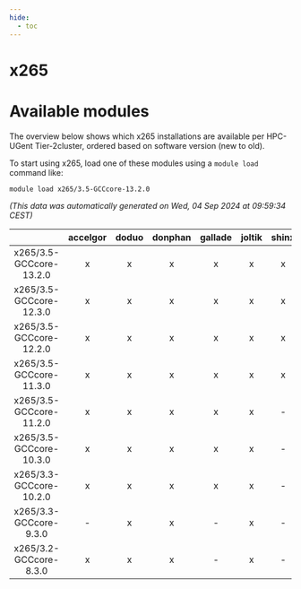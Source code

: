 ```yaml
---
hide:
  - toc
---
```


x265
====

# Available modules


The overview below shows which x265 installations are available per HPC-UGent Tier-2cluster, ordered based on software version (new to old).

To start using x265, load one of these modules using a `module load` command like:

```shell
module load x265/3.5-GCCcore-13.2.0
```

*(This data was automatically generated on Wed, 04 Sep 2024 at 09:59:34 CEST)*  

| |accelgor|doduo|donphan|gallade|joltik|shinx|skitty|
| :---: | :---: | :---: | :---: | :---: | :---: | :---: | :---: |
|x265/3.5-GCCcore-13.2.0|x|x|x|x|x|x|x|
|x265/3.5-GCCcore-12.3.0|x|x|x|x|x|x|x|
|x265/3.5-GCCcore-12.2.0|x|x|x|x|x|x|x|
|x265/3.5-GCCcore-11.3.0|x|x|x|x|x|x|x|
|x265/3.5-GCCcore-11.2.0|x|x|x|x|x|-|x|
|x265/3.5-GCCcore-10.3.0|x|x|x|x|x|-|x|
|x265/3.3-GCCcore-10.2.0|x|x|x|x|x|-|x|
|x265/3.3-GCCcore-9.3.0|-|x|x|-|x|-|x|
|x265/3.2-GCCcore-8.3.0|x|x|x|-|x|-|x|
